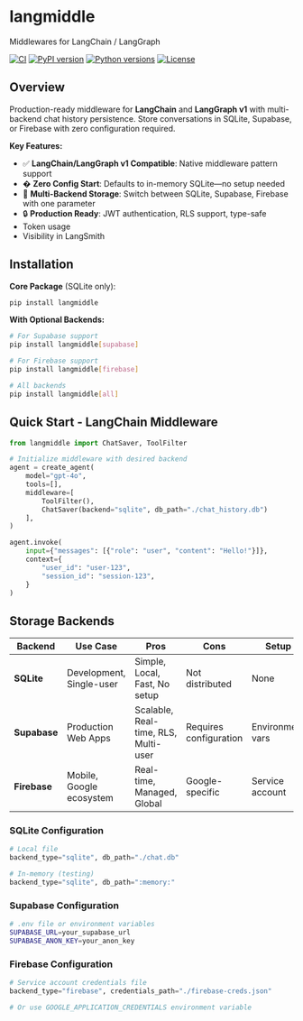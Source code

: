 # langmiddle

Middlewares for LangChain / LangGraph

[![CI](https://github.com/alpha-xone/langmiddle/actions/workflows/ci.yml/badge.svg)](https://github.com/alpha-xone/langmiddle/actions/workflows/ci.yml)
[![PyPI version](https://badge.fury.io/py/langmiddle.svg)](https://badge.fury.io/py/langmiddle)
[![Python versions](https://img.shields.io/pypi/pyversions/langmiddle.svg)](https://pypi.org/project/langmiddle/)
[![License](https://img.shields.io/github/license/alpha-xone/langmiddle.svg)](https://github.com/alpha-xone/langmiddle/blob/main/LICENSE)

## Overview

Production-ready middleware for **LangChain** and **LangGraph v1** with multi-backend chat history persistence. Store conversations in SQLite, Supabase, or Firebase with zero configuration required.

**Key Features:**
- ✅ **LangChain/LangGraph v1 Compatible**: Native middleware pattern support
- � **Zero Config Start**: Defaults to in-memory SQLite—no setup needed
- 🔄 **Multi-Backend Storage**: Switch between SQLite, Supabase, Firebase with one parameter
- 🔒 **Production Ready**: JWT authentication, RLS support, type-safe
- Token usage
- Visibility in LangSmith

## Installation

**Core Package** (SQLite only):
```bash
pip install langmiddle
```

**With Optional Backends:**
```bash
# For Supabase support
pip install langmiddle[supabase]

# For Firebase support
pip install langmiddle[firebase]

# All backends
pip install langmiddle[all]
```

## Quick Start - LangChain Middleware

```python
from langmiddle import ChatSaver, ToolFilter

# Initialize middleware with desired backend
agent = create_agent(
    model="gpt-4o",
    tools=[],
    middleware=[
        ToolFilter(),
        ChatSaver(backend="sqlite", db_path="./chat_history.db")
    ],
)

agent.invoke(
    input={"messages": [{"role": "user", "content": "Hello!"}]},
    context={
        "user_id": "user-123",
        "session_id": "session-123",
    }
)
```

## Storage Backends

| Backend  | Use Case | Pros | Cons | Setup |
|----------|----------|------|------|-------|
| **SQLite** | Development, Single-user | Simple, Local, Fast, No setup | Not distributed | None |
| **Supabase** | Production Web Apps | Scalable, Real-time, RLS, Multi-user | Requires configuration | Environment vars |
| **Firebase** | Mobile, Google ecosystem | Real-time, Managed, Global | Google-specific | Service account |

### SQLite Configuration

```python
# Local file
backend_type="sqlite", db_path="./chat.db"

# In-memory (testing)
backend_type="sqlite", db_path=":memory:"
```

### Supabase Configuration

```bash
# .env file or environment variables
SUPABASE_URL=your_supabase_url
SUPABASE_ANON_KEY=your_anon_key
```

### Firebase Configuration

```python
# Service account credentials file
backend_type="firebase", credentials_path="./firebase-creds.json"

# Or use GOOGLE_APPLICATION_CREDENTIALS environment variable
```
